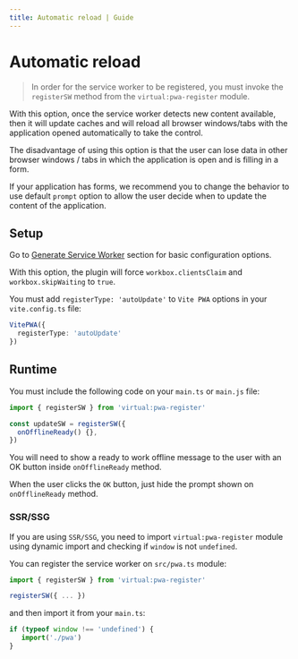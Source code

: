 ```yaml
---
title: Automatic reload | Guide
---
```


# Automatic reload

> In order for the service worker to be registered, you must invoke the` registerSW`
method from the `virtual:pwa-register` module.

With this option, once the service worker detects new content available, then it will update caches and
will reload all browser windows/tabs with the application opened automatically to take the control.

The disadvantage of using this option is that the user can lose data in other browser windows / tabs in which the
application is open and is filling in a form.

If your application has forms, we recommend you to change the behavior to use default `prompt` option to allow
the user decide when to update the content of the application.

## Setup

Go to [Generate Service Worker](/guide/generate.html) section for basic configuration options.

With this option, the plugin will force `workbox.clientsClaim` and `workbox.skipWaiting` to `true`.

You must add `registerType: 'autoUpdate'` to `Vite PWA` options in your `vite.config.ts` file:

```ts
VitePWA({
  registerType: 'autoUpdate'
})
```

## Runtime

You must include the following code on your `main.ts` or `main.js` file:

```ts
import { registerSW } from 'virtual:pwa-register'

const updateSW = registerSW({
  onOfflineReady() {},
})
```

You will need to show a ready to work offline message to the user with an OK button inside `onOfflineReady` method.

When the user clicks the `OK` button, just hide the prompt shown on `onOfflineReady` method.

### SSR/SSG

If you are using `SSR/SSG`, you need to import `virtual:pwa-register` module using dynamic import and checking if
`window` is not `undefined`.

You can register the service worker on `src/pwa.ts` module:

```ts
import { registerSW } from 'virtual:pwa-register'

registerSW({ ... })
```

and then import it from your `main.ts`:

```ts
if (typeof window !== 'undefined') {
   import('./pwa')
}
```

